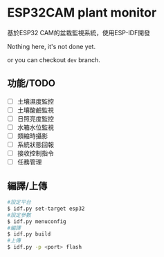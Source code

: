 # ESP32CAM plant monitor

基於ESP32 CAM的盆栽監視系統，使用ESP-IDF開發

Nothing here, it's not done yet.

or you can checkout `dev` branch.

## 功能/TODO

- [ ] 土壤濕度監控
- [ ] 土壤酸鹼監視
- [ ] 日照亮度監控
- [ ] 水箱水位監視
- [ ] 類縮時攝影
- [ ] 系統狀態回報
- [ ] 接收控制指令
- [ ] 任務管理

## 編譯/上傳

```sh
#設定平台
$ idf.py set-target esp32
#設定參數
$ idf.py menuconfig
#編譯
$ idf.py build
#上傳
$ idf.py -p <port> flash
```